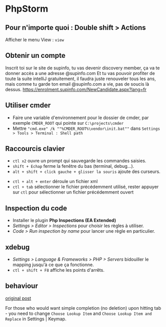 # PhpStorm

## Pour n'importe quoi : Double shift > Actions

Afficher le menu View : `view`

## Obtenir un compte

Inscrit toi sur le site de supinfo, tu vas devenir discovery member, ça va te donner accès a une adresse @supinfo.com
Et tu vas pouvoir profiter de toute la suite intelliJ gratuitement, il faudra juste renouveler tous les ans, mais comme tu garde ton email @supinfo.com a vie, pas de soucis là dessus.
https://enrolment.supinfo.com/NewCandidate.aspx?lang=fr

## Utiliser cmder

* Faire une variable d'environnement pour le dossier de cmder, par exemple `CMDER_ROOT` qui pointe sur `C:\projects\cmder`
* Mettre `"cmd.exe" /k ""%CMDER_ROOT%\vendor\init.bat""` dans `Settings > Tools > Terminal : Shell path`

## Raccourcis clavier

* `ctl x2` ouvre un prompt qui sauvegarde les commandes saisies.
* `shift + Echap` ferme la fenêtre du bas (terminal, debug...).
* `alt + shift + click gauche + glisser la souris` ajoute des curseurs.
- `ctl + alt + enter` déroule un fichier xml
- `ctl + tab` sélectionner le fichier précédemment utilisé, rester appuyer sur `ctl` pour sélectionner un fichier précédemment ouvert

## Inspection du code

- Installer le plugin **Php Inspections (EA Extended)**
- *Settings > Editor > Inspections* pour choisir les règles à utiliser.
- *Code > Run inspection by name* pour lancer une règle en particulier.

## xdebug

- *Settings > Language & Frameworks > PHP > Servers* bidouiller le mapping jusqu'à ce que ça fonctionne.
- `ctl + shift + F8` affiche les points d'arrêts.

## behaviour

[original post](https://intellij-support.jetbrains.com/hc/en-us/community/posts/207074075/comments/360001817819)

For those who would want simple completion (no deletion) upon hitting tab - you need to change `Choose Lookup Item` and `Choose Lookup Item and Replace` in Settings | Keymap.